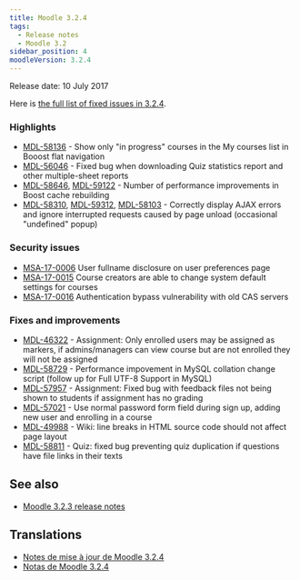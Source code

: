 ```yaml
---
title: Moodle 3.2.4
tags:
  - Release notes
  - Moodle 3.2
sidebar_position: 4
moodleVersion: 3.2.4
---
```

Release date: 10 July 2017

Here is [the full list of fixed issues in 3.2.4](https://tracker.moodle.org/secure/IssueNavigator!executeAdvanced.jspa?jqlQuery=project+%3D+mdl+AND+resolution+%3D+fixed+AND+fixVersion+in+%28%223.2.4%22%29+ORDER+BY+priority+DESC&runQuery=true&clear=true).

### Highlights

- [MDL-58136](https://tracker.moodle.org/browse/MDL-58136) - Show only "in progress" courses in the My courses list in Booost flat navigation
- [MDL-56046](https://tracker.moodle.org/browse/MDL-56046) - Fixed bug when downloading Quiz statistics report and other multiple-sheet reports
- [MDL-58646](https://tracker.moodle.org/browse/MDL-58646), [MDL-59122](https://tracker.moodle.org/browse/MDL-59122) - Number of performance improvements in Boost cache rebuilding
- [MDL-58310](https://tracker.moodle.org/browse/MDL-58310), [MDL-59312](https://tracker.moodle.org/browse/MDL-59312), [MDL-58103](https://tracker.moodle.org/browse/MDL-58103) - Correctly display AJAX errors and ignore interrupted requests caused by page unload (occasional "undefined" popup)

### Security issues

- [MSA-17-0006](https://moodle.org/mod/forum/discuss.php?d=355554) User fullname disclosure on user preferences page
- [MSA-17-0015](https://moodle.org/mod/forum/discuss.php?d=355556) Course creators are able to change system default settings for courses
- [MSA-17-0016](https://moodle.org/mod/forum/discuss.php?d=355557) Authentication bypass vulnerability with old CAS servers

### Fixes and improvements

- [MDL-46322](https://tracker.moodle.org/browse/MDL-46322) - Assignment: Only enrolled users may be assigned as markers, if admins/managers can view course but are not enrolled they will not be assigned
- [MDL-58729](https://tracker.moodle.org/browse/MDL-58729) - Performance impovement in MySQL collation change script (follow up for Full UTF-8 Support in MySQL)
- [MDL-57957](https://tracker.moodle.org/browse/MDL-57957) - Assignment: Fixed bug with feedback files not being shown to students if assignment has no grading
- [MDL-57021](https://tracker.moodle.org/browse/MDL-57021) - Use normal password form field during sign up, adding new user and enrolling in a course
- [MDL-49988](https://tracker.moodle.org/browse/MDL-49988) - Wiki: line breaks in HTML source code should not affect page layout
- [MDL-58811](https://tracker.moodle.org/browse/MDL-58811) - Quiz: fixed bug preventing quiz duplication if questions have file links in their texts

## See also

- [Moodle 3.2.3 release notes](/general/releases/3.2/3.2.3)

## Translations

- [Notes de mise à jour de Moodle 3.2.4](https://docs.moodle.org/fr/Notes_de_mise_à_jour_de_Moodle_3.2.4)
- [Notas de Moodle 3.2.4](https://docs.moodle.org/es/Notas_de_Moodle_3.2.4)
